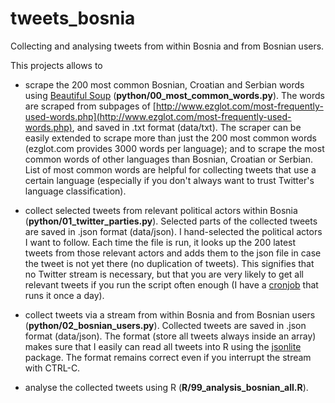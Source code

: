 # tweets_bosnia
Collecting and analysing tweets from within Bosnia and from Bosnian users.

This projects allows to 

* scrape the 200 most common Bosnian, Croatian and Serbian words using [Beautiful Soup](https://www.crummy.com/software/BeautifulSoup/bs4/doc/) (**python/00_most_common_words.py**). The words are scraped from subpages of [http://www.ezglot.com/most-frequently-used-words.php](http://www.ezglot.com/most-frequently-used-words.php), and saved in .txt format (data/txt). The scraper can be easily extended to scrape more than just the 200 most common words (ezglot.com provides 3000 words per language); and to scrape the most common words of other languages than Bosnian, Croatian or Serbian. List of most common words are helpful for collecting tweets that use a certain language (especially if you don't always want to trust Twitter's language classification). 

* collect selected tweets from relevant political actors within Bosnia (**python/01_twitter_parties.py**). Selected parts of the collected tweets are saved in .json format (data/json). I hand-selected the political actors I want to follow. Each time the file is run, it looks up the 200 latest tweets from those relevant actors and adds them to the json file in case the tweet is not yet there (no duplication of tweets). This signifies that no Twitter stream is necessary, but that you are very likely to get all relevant tweets if you run the script often enough (I have a [cronjob](http://www.everydaylinuxuser.com/2014/10/an-everyday-linux-user-guide-to.html) that runs it once a day). 

* collect tweets via a stream from within Bosnia and from Bosnian users (**python/02_bosnian_users.py**). Collected tweets are saved in .json format (data/json). The format (store all tweets always inside an array) makes sure that I easily can read all tweets into R using the [jsonlite](https://cran.r-project.org/web/packages/jsonlite/vignettes/json-aaquickstart.html)
package. The format remains correct even if you interrupt the stream with CTRL-C.

* analyse the collected tweets using R (**R/99_analysis_bosnian_all.R**).
